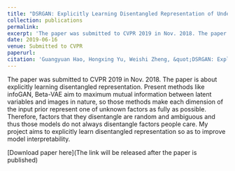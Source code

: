 ```yaml
---
title: "DSRGAN: Explicitly Learning Disentangled Representation of Underlying Structure and Rendering for Image Generation without Tuple Supervision"
collection: publications
permalink: 
excerpt: 'The paper was submitted to CVPR 2019 in Nov. 2018. The paper is about explicitly learning disentangled representation. Present methods like infoGAN, Beta-VAE aim to maximum mutual information between latent variables and images in nature, so those methods make each dimension of the input prior represent one of unknown factors as fully as possible. Therefore, factors that they disentangle are random and ambiguous and thus those models do not always disentangle factors people care. My project aims to explicitly learn disentangled representation so as to improve model interpretability.'
date: 2019-06-16
venue: Submitted to CVPR
paperurl: 
citation: 'Guangyuan Hao, Hongxing Yu, Weishi Zheng, &quot;DSRGAN: Explicitly Learning Disentangled Representation of Underlying Structure and Rendering for Image Generation without Tuple Supervision &quot; <i>Submitted to CVPR</i>, 2019.'
---
```

The paper was submitted to CVPR 2019 in Nov. 2018. The paper is about explicitly learning disentangled representation. Present methods like infoGAN, Beta-VAE aim to maximum mutual information between latent variables and images in nature, so those methods make each dimension of the input prior represent one of unknown factors as fully as possible. Therefore, factors that they disentangle are random and ambiguous and thus those models do not always disentangle factors people care. My project aims to explicitly learn disentangled representation so as to improve model interpretability.

[Download paper here](The link will be released after the paper is published)
